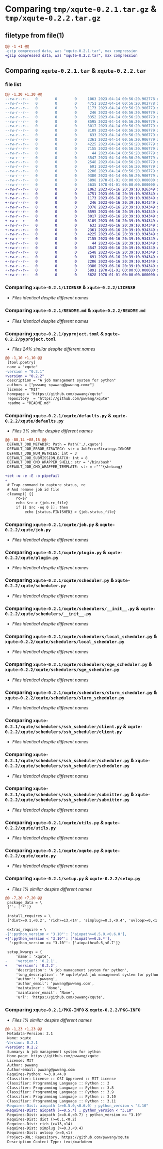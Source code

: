 # Comparing `tmp/xqute-0.2.1.tar.gz` & `tmp/xqute-0.2.2.tar.gz`

## filetype from file(1)

```diff
@@ -1 +1 @@
-gzip compressed data, was "xqute-0.2.1.tar", max compression
+gzip compressed data, was "xqute-0.2.2.tar", max compression
```

## Comparing `xqute-0.2.1.tar` & `xqute-0.2.2.tar`

### file list

```diff
@@ -1,20 +1,20 @@
--rw-r--r--   0        0        0     1063 2023-04-14 00:56:20.902778 xqute-0.2.1/LICENSE
--rw-r--r--   0        0        0     4751 2023-04-14 00:56:20.902778 xqute-0.2.1/README.md
--rw-r--r--   0        0        0     1173 2023-04-14 00:56:20.906779 xqute-0.2.1/pyproject.toml
--rw-r--r--   0        0        0      246 2023-04-14 00:56:20.906779 xqute-0.2.1/xqute/__init__.py
--rw-r--r--   0        0        0     3352 2023-04-14 00:56:20.906779 xqute-0.2.1/xqute/defaults.py
--rw-r--r--   0        0        0     8595 2023-04-14 00:56:20.906779 xqute-0.2.1/xqute/job.py
--rw-r--r--   0        0        0     3017 2023-04-14 00:56:20.906779 xqute-0.2.1/xqute/plugin.py
--rw-r--r--   0        0        0     8109 2023-04-14 00:56:20.906779 xqute-0.2.1/xqute/scheduler.py
--rw-r--r--   0        0        0      633 2023-04-14 00:56:20.906779 xqute-0.2.1/xqute/schedulers/__init__.py
--rw-r--r--   0        0        0     2361 2023-04-14 00:56:20.906779 xqute-0.2.1/xqute/schedulers/local_scheduler.py
--rw-r--r--   0        0        0     4225 2023-04-14 00:56:20.906779 xqute-0.2.1/xqute/schedulers/sge_scheduler.py
--rw-r--r--   0        0        0     7155 2023-04-14 00:56:20.906779 xqute-0.2.1/xqute/schedulers/slurm_scheduler.py
--rw-r--r--   0        0        0       44 2023-04-14 00:56:20.906779 xqute-0.2.1/xqute/schedulers/ssh_scheduler/__init__.py
--rw-r--r--   0        0        0     3547 2023-04-14 00:56:20.906779 xqute-0.2.1/xqute/schedulers/ssh_scheduler/client.py
--rw-r--r--   0        0        0     2548 2023-04-14 00:56:20.906779 xqute-0.2.1/xqute/schedulers/ssh_scheduler/scheduler.py
--rw-r--r--   0        0        0      691 2023-04-14 00:56:20.906779 xqute-0.2.1/xqute/schedulers/ssh_scheduler/submitter.py
--rw-r--r--   0        0        0     2206 2023-04-14 00:56:20.906779 xqute-0.2.1/xqute/utils.py
--rw-r--r--   0        0        0     9380 2023-04-14 00:56:20.906779 xqute-0.2.1/xqute/xqute.py
--rw-r--r--   0        0        0     5898 1970-01-01 00:00:00.000000 xqute-0.2.1/setup.py
--rw-r--r--   0        0        0     5635 1970-01-01 00:00:00.000000 xqute-0.2.1/PKG-INFO
+-rw-r--r--   0        0        0     1063 2023-06-16 20:39:10.926349 xqute-0.2.2/LICENSE
+-rw-r--r--   0        0        0     4751 2023-06-16 20:39:10.926349 xqute-0.2.2/README.md
+-rw-r--r--   0        0        0     1173 2023-06-16 20:39:10.930349 xqute-0.2.2/pyproject.toml
+-rw-r--r--   0        0        0      246 2023-06-16 20:39:10.934349 xqute-0.2.2/xqute/__init__.py
+-rw-r--r--   0        0        0     3378 2023-06-16 20:39:10.934349 xqute-0.2.2/xqute/defaults.py
+-rw-r--r--   0        0        0     8595 2023-06-16 20:39:10.934349 xqute-0.2.2/xqute/job.py
+-rw-r--r--   0        0        0     3017 2023-06-16 20:39:10.934349 xqute-0.2.2/xqute/plugin.py
+-rw-r--r--   0        0        0     8109 2023-06-16 20:39:10.934349 xqute-0.2.2/xqute/scheduler.py
+-rw-r--r--   0        0        0      633 2023-06-16 20:39:10.934349 xqute-0.2.2/xqute/schedulers/__init__.py
+-rw-r--r--   0        0        0     2361 2023-06-16 20:39:10.934349 xqute-0.2.2/xqute/schedulers/local_scheduler.py
+-rw-r--r--   0        0        0     4225 2023-06-16 20:39:10.934349 xqute-0.2.2/xqute/schedulers/sge_scheduler.py
+-rw-r--r--   0        0        0     7155 2023-06-16 20:39:10.934349 xqute-0.2.2/xqute/schedulers/slurm_scheduler.py
+-rw-r--r--   0        0        0       44 2023-06-16 20:39:10.934349 xqute-0.2.2/xqute/schedulers/ssh_scheduler/__init__.py
+-rw-r--r--   0        0        0     3547 2023-06-16 20:39:10.934349 xqute-0.2.2/xqute/schedulers/ssh_scheduler/client.py
+-rw-r--r--   0        0        0     2548 2023-06-16 20:39:10.934349 xqute-0.2.2/xqute/schedulers/ssh_scheduler/scheduler.py
+-rw-r--r--   0        0        0      691 2023-06-16 20:39:10.934349 xqute-0.2.2/xqute/schedulers/ssh_scheduler/submitter.py
+-rw-r--r--   0        0        0     2206 2023-06-16 20:39:10.934349 xqute-0.2.2/xqute/utils.py
+-rw-r--r--   0        0        0     9380 2023-06-16 20:39:10.934349 xqute-0.2.2/xqute/xqute.py
+-rw-r--r--   0        0        0     5891 1970-01-01 00:00:00.000000 xqute-0.2.2/setup.py
+-rw-r--r--   0        0        0     5628 1970-01-01 00:00:00.000000 xqute-0.2.2/PKG-INFO
```

### Comparing `xqute-0.2.1/LICENSE` & `xqute-0.2.2/LICENSE`

 * *Files identical despite different names*

### Comparing `xqute-0.2.1/README.md` & `xqute-0.2.2/README.md`

 * *Files identical despite different names*

### Comparing `xqute-0.2.1/pyproject.toml` & `xqute-0.2.2/pyproject.toml`

 * *Files 24% similar despite different names*

```diff
@@ -1,10 +1,10 @@
 [tool.poetry]
 name = "xqute"
-version = "0.2.1"
+version = "0.2.2"
 description = "A job management system for python"
 authors = ["pwwang <pwwang@pwwang.com>"]
 license = "MIT"
 homepage = "https://github.com/pwwang/xqute"
 repository  = "https://github.com/pwwang/xqute"
 readme = "README.md"
```

### Comparing `xqute-0.2.1/xqute/defaults.py` & `xqute-0.2.2/xqute/defaults.py`

 * *Files 3% similar despite different names*

```diff
@@ -88,14 +88,16 @@
 DEFAULT_JOB_METADIR: Path = Path('./.xqute')
 DEFAULT_JOB_ERROR_STRATEGY: str = JobErrorStrategy.IGNORE
 DEFAULT_JOB_NUM_RETRIES: int = 3
 DEFAULT_JOB_SUBMISSION_BATCH: int = 8
 DEFAULT_JOB_CMD_WRAPPER_SHELL: str = '/bin/bash'
 DEFAULT_JOB_CMD_WRAPPER_TEMPLATE: str = r"""{shebang}
 
+set -u -e -E -o pipefail
+
 # Trap command to capture status, rc
 # And remove job id file
 cleanup() {{
     rc=$?
     echo $rc > {job.rc_file}
     if [[ $rc -eq 0 ]]; then
         echo {status.FINISHED} > {job.status_file}
```

### Comparing `xqute-0.2.1/xqute/job.py` & `xqute-0.2.2/xqute/job.py`

 * *Files identical despite different names*

### Comparing `xqute-0.2.1/xqute/plugin.py` & `xqute-0.2.2/xqute/plugin.py`

 * *Files identical despite different names*

### Comparing `xqute-0.2.1/xqute/scheduler.py` & `xqute-0.2.2/xqute/scheduler.py`

 * *Files identical despite different names*

### Comparing `xqute-0.2.1/xqute/schedulers/__init__.py` & `xqute-0.2.2/xqute/schedulers/__init__.py`

 * *Files identical despite different names*

### Comparing `xqute-0.2.1/xqute/schedulers/local_scheduler.py` & `xqute-0.2.2/xqute/schedulers/local_scheduler.py`

 * *Files identical despite different names*

### Comparing `xqute-0.2.1/xqute/schedulers/sge_scheduler.py` & `xqute-0.2.2/xqute/schedulers/sge_scheduler.py`

 * *Files identical despite different names*

### Comparing `xqute-0.2.1/xqute/schedulers/slurm_scheduler.py` & `xqute-0.2.2/xqute/schedulers/slurm_scheduler.py`

 * *Files identical despite different names*

### Comparing `xqute-0.2.1/xqute/schedulers/ssh_scheduler/client.py` & `xqute-0.2.2/xqute/schedulers/ssh_scheduler/client.py`

 * *Files identical despite different names*

### Comparing `xqute-0.2.1/xqute/schedulers/ssh_scheduler/scheduler.py` & `xqute-0.2.2/xqute/schedulers/ssh_scheduler/scheduler.py`

 * *Files identical despite different names*

### Comparing `xqute-0.2.1/xqute/schedulers/ssh_scheduler/submitter.py` & `xqute-0.2.2/xqute/schedulers/ssh_scheduler/submitter.py`

 * *Files identical despite different names*

### Comparing `xqute-0.2.1/xqute/utils.py` & `xqute-0.2.2/xqute/utils.py`

 * *Files identical despite different names*

### Comparing `xqute-0.2.1/xqute/xqute.py` & `xqute-0.2.2/xqute/xqute.py`

 * *Files identical despite different names*

### Comparing `xqute-0.2.1/setup.py` & `xqute-0.2.2/setup.py`

 * *Files 1% similar despite different names*

```diff
@@ -7,20 +7,20 @@
 package_data = \
 {'': ['*']}
 
 install_requires = \
 ['diot>=0.1,<0.2', 'rich>=13,<14', 'simplug>=0.3,<0.4', 'uvloop>=0,<1']
 
 extras_require = \
-{':python_version < "3.10"': ['aiopath>=0.5.0,<0.6.0'],
+{':python_version < "3.10"': ['aiopath==0.5.*'],
  ':python_version >= "3.10"': ['aiopath>=0.6,<0.7']}
 
 setup_kwargs = {
     'name': 'xqute',
-    'version': '0.2.1',
+    'version': '0.2.2',
     'description': 'A job management system for python',
     'long_description': '# xqute\n\nA job management system for python\n\n## Features\n\n- Written in async\n- Plugin system\n- Scheduler adaptor\n- Job retrying/pipeline halting when failed\n\n## Installation\n\n```\npip install xqute\n```\n\n## A toy example\n```python\nimport asyncio\nfrom xqute import Xqute\n\nasync def main():\n    # 3 jobs allowed to run at the same time\n    xqute = Xqute(scheduler_forks=3)\n    for _ in range(10):\n        await xqute.put(\'sleep 1\')\n    await xqute.run_until_complete()\n\nif __name__ == \'__main__\':\n    asyncio.run(main())\n```\n\n![xqute](./xqute.png)\n\n\n## API\nhttps://pwwang.github.io/xqute/\n\n## Usage\n\n### Xqute object\n\nAn xqute is initialized by:\n```python\nxqute = Xqute(...)\n```\nAvailable arguments are:\n\n- scheduler: The scheduler class or name\n- plugins: The plugins to enable/disable for this session\n- job_metadir: The job meta directory (Default: `./.xqute/`)\n- job_error_strategy: The strategy when there is error happened\n- job_num_retries: Max number of retries when job_error_strategy is retry\n- job_submission_batch: The number of consumers to submit jobs\n- scheduler_forks: Max number of job forks\n- **scheduler_opts: Additional keyword arguments for scheduler\n\nNote that the producer must be initialized in an event loop.\n\nTo push a job into the queue:\n```python\nawait xqute.put([\'echo\', 1])\n```\n\n### Using SGE scheduler\n```python\nxqute = Xqute(\n    \'sge\',\n    scheduler_forks=100,\n    qsub=\'path to qsub\',\n    qdel=\'path to qdel\',\n    qstat=\'path to qstat\',\n    sge_q=\'1-day\',  # or qsub_q=\'1-day\'\n    ...\n)\n```\nKeyword-arguments with names starting with `sge_` will be interpreted as `qsub` options. `list` or `tuple` option values will be expanded. For example:\n`sge_l=[\'h_vmem=2G\', \'gpu=1\']` will be expanded in wrapped script like this:\n```shell\n# ...\n\n#$ -l h_vmem=2G\n#$ -l gpu=1\n\n# ...\n```\n\n\n### Using Slurm scheduler\n\n```python\nxqute = Xqute(\n    \'slurm\',\n    scheduler_forks=100,\n    sbatch=\'path to sbatch\',\n    scancel=\'path to scancel\',\n    squeue=\'path to squeue\',\n    sbatch_partition=\'1-day\',  # or slurm_partition=\'1-day\'\n    sbatch_time=\'01:00:00\',\n    ...\n)\n```\n\n### Using ssh scheduler\n\n```python\nxqute = Xqute(\n    \'ssh\',\n    scheduler_forks=100,\n    ssh=\'path to ssh\',\n    ssh_servers={\n        "server1": {\n            "user": ...,\n            "port": 22,\n            "keyfile": ...,\n            # How long to keep the ssh connection alive\n            "ctrl_persist": 600,\n            # Where to store the control socket\n            "ctrl_dir": "/tmp",\n        },\n        ...\n    }\n    ...\n)\n```\n\nSSH servers must share the same filesystem and using keyfile authentication.\n\n### Plugins\n\nTo write a plugin for `xqute`, you will need to implement the following hooks:\n\n- `on_init(scheduler)`: Right after scheduler object is initialized\n- `on_shutdown(scheduler, sig)`: When scheduler is shutting down\n- `on_job_init(scheduler, job)`: When the job is initialized\n- `on_job_queued(scheduler, job)`: When the job is queued\n- `on_job_submitted(scheduler, job)`: When the job is submitted\n- `on_job_killing(scheduler, job)`: When the job is being killed\n- `on_job_killed(scheduler, job)`: When the job is killed\n- `on_job_failed(scheduler, job)`: When the job is failed\n- `on_job_succeeded(scheduler, job)`: When the job is succeeded\n\nNote that all hooks are corotines except `on_init` and `on_shutdown`, that means you should also implement them as corotines (sync implementations are allowed but will be warned).\n\nTo implement a hook, you have to fetch the plugin manager:\n\n```python\nfrom simplug import Simplug\npm = Simplug(\'xqute\')\n\n# or\nfrom xqute import simplug as pm\n```\n\nand then use the decorator `pm.impl`:\n\n```python\n@pm.impl\ndef on_init(scheduler):\n    ...\n```\n\n### Implementing a scheduler\n\nCurrently there are only 2 builtin schedulers: `local` and `sge`.\n\nOne can implement a scheduler by subclassing the `Scheduler` abstract class. There are three abstract methods that have to be implemented in the subclass:\n\n```python\nfrom xqute import Scheduer\n\nclass MyScheduler(Scheduler):\n    name = \'my\'\n    job_class: MyJob\n\n    async def submit_job(self, job):\n        """How to submit a job, return a unique id in the scheduler system\n        (the pid for local scheduler for example)\n        """\n\n    async def kill_job(self, job):\n        """How to kill a job"""\n\n    async def job_is_running(self, job):\n        """Check if a job is running"""\n```\n\nAs you may see, we may also need to implement a job class before `MyScheduler`. The only abstract method to be implemented is `wrap_cmd`:\n```python\nfrom xqute import Job\n\nclass MyJob(Job):\n\n    async def wrap_cmd(self, scheduler):\n        ...\n```\n\nYou have to use the trap command in the wrapped script to update job status, return code and clear the job id file.\n',
     'author': 'pwwang',
     'author_email': 'pwwang@pwwang.com',
     'maintainer': 'None',
     'maintainer_email': 'None',
     'url': 'https://github.com/pwwang/xqute',
```

### Comparing `xqute-0.2.1/PKG-INFO` & `xqute-0.2.2/PKG-INFO`

 * *Files 1% similar despite different names*

```diff
@@ -1,23 +1,23 @@
 Metadata-Version: 2.1
 Name: xqute
-Version: 0.2.1
+Version: 0.2.2
 Summary: A job management system for python
 Home-page: https://github.com/pwwang/xqute
 License: MIT
 Author: pwwang
 Author-email: pwwang@pwwang.com
 Requires-Python: >=3.8,<4.0
 Classifier: License :: OSI Approved :: MIT License
 Classifier: Programming Language :: Python :: 3
 Classifier: Programming Language :: Python :: 3.8
 Classifier: Programming Language :: Python :: 3.9
 Classifier: Programming Language :: Python :: 3.10
 Classifier: Programming Language :: Python :: 3.11
-Requires-Dist: aiopath (>=0.5.0,<0.6.0) ; python_version < "3.10"
+Requires-Dist: aiopath (==0.5.*) ; python_version < "3.10"
 Requires-Dist: aiopath (>=0.6,<0.7) ; python_version >= "3.10"
 Requires-Dist: diot (>=0.1,<0.2)
 Requires-Dist: rich (>=13,<14)
 Requires-Dist: simplug (>=0.3,<0.4)
 Requires-Dist: uvloop (>=0,<1)
 Project-URL: Repository, https://github.com/pwwang/xqute
 Description-Content-Type: text/markdown
```

